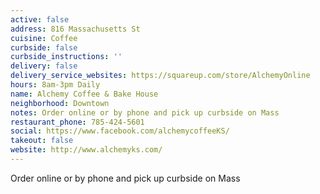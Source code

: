 ```yaml
---
active: false
address: 816 Massachusetts St
cuisine: Coffee
curbside: false
curbside_instructions: ''
delivery: false
delivery_service_websites: https://squareup.com/store/AlchemyOnline
hours: 8am-3pm Daily
name: Alchemy Coffee & Bake House
neighborhood: Downtown
notes: Order online or by phone and pick up curbside on Mass
restaurant_phone: 785-424-5601
social: https://www.facebook.com/alchemycoffeeKS/
takeout: false
website: http://www.alchemyks.com/
---
```


Order online or by phone and pick up curbside on Mass